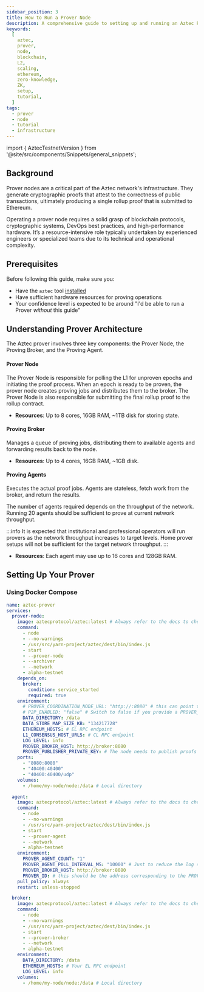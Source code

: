 ```yaml
---
sidebar_position: 3
title: How to Run a Prover Node
description: A comprehensive guide to setting up and running an Aztec Prover node on testnet or mainnet, including hardware requirements, configuration options, and performance optimization tips.
keywords:
  [
    aztec,
    prover,
    node,
    blockchain,
    L2,
    scaling,
    ethereum,
    zero-knowledge,
    ZK,
    setup,
    tutorial,
  ]
tags:
  - prover
  - node
  - tutorial
  - infrastructure
---
```


import { AztecTestnetVersion } from '@site/src/components/Snippets/general_snippets';

## Background

Prover nodes are a critical part of the Aztec network's infrastructure. They generate cryptographic proofs that attest to the correctness of public transactions, ultimately producing a single rollup proof that is submitted to Ethereum.

Operating a prover node requires a solid grasp of blockchain protocols, cryptographic systems, DevOps best practices, and high-performance hardware. It’s a resource-intensive role typically undertaken by experienced engineers or specialized teams due to its technical and operational complexity.

## Prerequisites

Before following this guide, make sure you:

- Have the `aztec` tool [installed](../../../developers/getting_started.md#install-the-sandbox)
- Have sufficient hardware resources for proving operations
- Your confidence level is expected to be around "I'd be able to run a Prover _without_ this guide"

## Understanding Prover Architecture

The Aztec prover involves three key components: the Prover Node, the Proving Broker, and the Proving Agent.

#### Prover Node

The Prover Node is responsible for polling the L1 for unproven epochs and initiating the proof process. When an epoch is ready to be proven, the prover node creates proving jobs and distributes them to the broker. The Prover Node is also responsible for submitting the final rollup proof to the rollup contract.

- **Resources**: Up to 8 cores, 16GB RAM, ~1TB disk for storing state.

#### Proving Broker

Manages a queue of proving jobs, distributing them to available agents and forwarding results back to the node.

- **Resources**: Up to 4 cores, 16GB RAM, ~1GB disk.

#### Proving Agents

Executes the actual proof jobs. Agents are stateless, fetch work from the broker, and return the results.

The number of agents required depends on the throughput of the network. Running 20 agents should be sufficient to prove at current network throughput.

:::info
It is expected that institutional and professional operators will run provers as the network throughput increases to target levels. Home prover setups will not be sufficient for the target network throughput.
:::

- **Resources**: Each agent may use up to 16 cores and 128GB RAM.

## Setting Up Your Prover

### Using Docker Compose

```yml
name: aztec-prover
services:
  prover-node:
    image: aztecprotocol/aztec:latest # Always refer to the docs to check that you're using the correct image.
    command:
      - node
      - --no-warnings
      - /usr/src/yarn-project/aztec/dest/bin/index.js
      - start
      - --prover-node
      - --archiver
      - --network
      - alpha-testnet
    depends_on:
      broker:
        condition: service_started
        required: true
    environment:
      # PROVER_COORDINATION_NODE_URL: "http://:8080" # this can point to your own validator - using this replaces the need for the prover node to be on the P2P network and uses your validator as a sentry node of some sort.
      # P2P_ENABLED: "false" # Switch to false if you provide a PROVER_COORDINATION_NODE_URL
      DATA_DIRECTORY: /data
      DATA_STORE_MAP_SIZE_KB: "134217728"
      ETHEREUM_HOSTS: # EL RPC endpoint
      L1_CONSENSUS_HOST_URLS: # CL RPC endpoint
      LOG_LEVEL: info
      PROVER_BROKER_HOST: http://broker:8080
      PROVER_PUBLISHER_PRIVATE_KEY: # The node needs to publish proofs to L1. Replace with your private key
    ports:
      - "8080:8080"
      - "40400:40400"
      - "40400:40400/udp"
    volumes:
      - /home/my-node/node:/data # Local directory

  agent:
    image: aztecprotocol/aztec:latest # Always refer to the docs to check that you're using the correct image.
    command:
      - node
      - --no-warnings
      - /usr/src/yarn-project/aztec/dest/bin/index.js
      - start
      - --prover-agent
      - --network
      - alpha-testnet
    environment:
      PROVER_AGENT_COUNT: "1"
      PROVER_AGENT_POLL_INTERVAL_MS: "10000" # Just to reduce the log spamming if you're using debug logging.
      PROVER_BROKER_HOST: http://broker:8080
      PROVER_ID: # this should be the address corresponding to the PROVER_PUBLISHER_PRIVATE_KEY you set on the node.
    pull_policy: always
    restart: unless-stopped

  broker:
    image: aztecprotocol/aztec:latest # Always refer to the docs to check that you're using the correct image.
    command:
      - node
      - --no-warnings
      - /usr/src/yarn-project/aztec/dest/bin/index.js
      - start
      - --prover-broker
      - --network
      - alpha-testnet
    environment:
      DATA_DIRECTORY: /data
      ETHEREUM_HOSTS: # Your EL RPC endpoint
      LOG_LEVEL: info
    volumes:
      - /home/my-node/node:/data # Local directory
```

